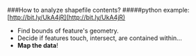 ###How to analyze shapefile contents?
#####python example: [http://bit.ly/UkA4jR](http://bit.ly/UkA4jR)
*  Find bounds of feature's geometry.
*  Decide if features touch, intersect, are contained within...
*  **Map the data**!
